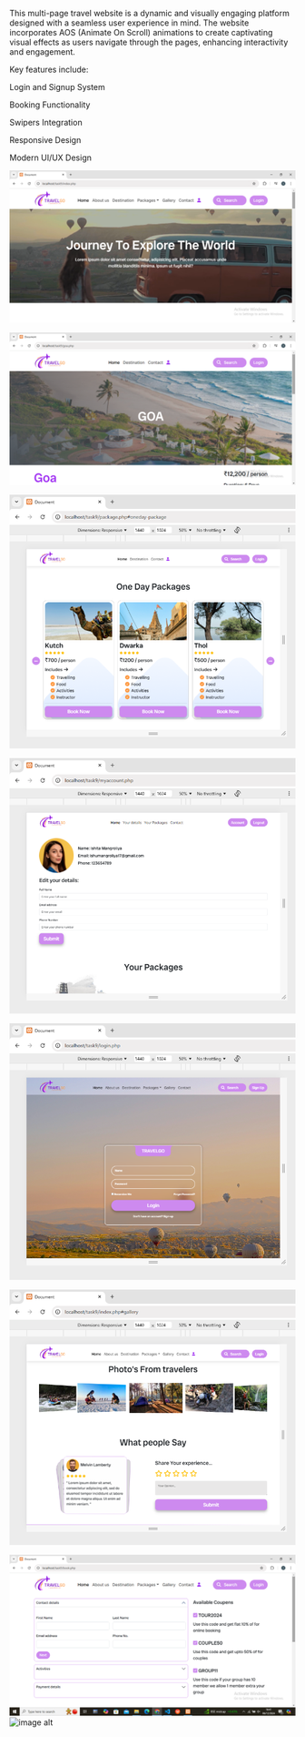 
This multi-page travel website is a dynamic and visually engaging platform designed with a seamless user experience in mind. 
The website incorporates AOS (Animate On Scroll) animations to create captivating visual effects as users navigate through the pages, enhancing interactivity and engagement.

Key features include:

Login and Signup System

Booking Functionality

Swipers Integration

Responsive Design

Modern UI/UX Design

![image alt](https://github.com/ishitamangroliya7/Travel_website/blob/a7e86bd26f65be0311ab42a26d0a794115d16082/Screenshot%20(97).png)

![image alt](https://github.com/ishitamangroliya7/Travel_website/blob/a7e86bd26f65be0311ab42a26d0a794115d16082/Screenshot%20(98).png)

![image alt](https://github.com/ishitamangroliya7/Travel_website/blob/a7e86bd26f65be0311ab42a26d0a794115d16082/Screenshot%20(99).png)

![image alt](https://github.com/ishitamangroliya7/Travel_website/blob/a7e86bd26f65be0311ab42a26d0a794115d16082/Screenshot%20(100).png)

![image alt](https://github.com/ishitamangroliya7/Travel_website/blob/a7e86bd26f65be0311ab42a26d0a794115d16082/Screenshot%20(101).png)

![image alt](https://github.com/ishitamangroliya7/Travel_website/blob/a7e86bd26f65be0311ab42a26d0a794115d16082/Screenshot%20(102).png)

![image alt](https://github.com/ishitamangroliya7/Travel_website/blob/a7e86bd26f65be0311ab42a26d0a794115d16082/Screenshot%20(103).png)
![image alt]()
